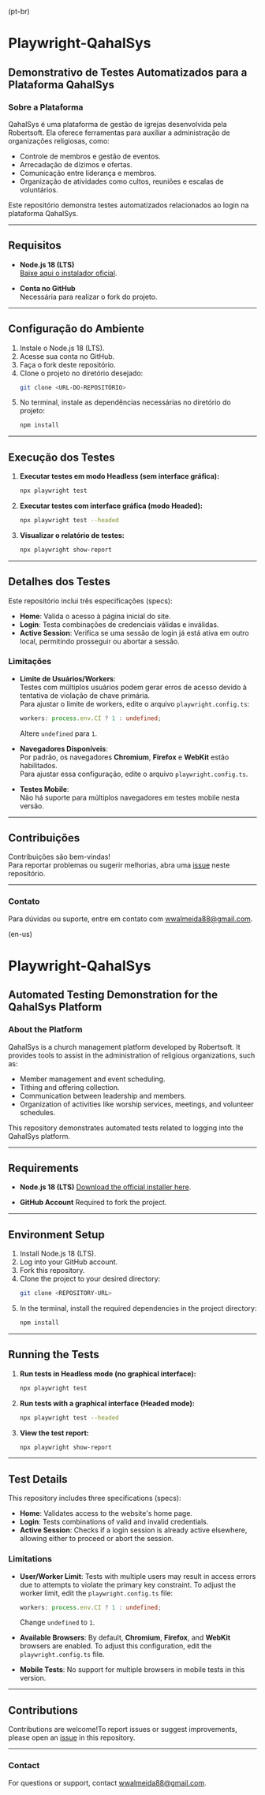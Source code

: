 (pt-br)

# Playwright-QahalSys

## Demonstrativo de Testes Automatizados para a Plataforma QahalSys

### Sobre a Plataforma

QahalSys é uma plataforma de gestão de igrejas desenvolvida pela Robertsoft. Ela oferece ferramentas para auxiliar a administração de organizações religiosas, como:

- Controle de membros e gestão de eventos.
- Arrecadação de dízimos e ofertas.
- Comunicação entre liderança e membros.
- Organização de atividades como cultos, reuniões e escalas de voluntários.

Este repositório demonstra testes automatizados relacionados ao login na plataforma QahalSys.

---

## Requisitos

- **Node.js 18 (LTS)**\
  [Baixe aqui o instalador oficial](https://nodejs.org/pt/download/prebuilt-installer).

- **Conta no GitHub**\
  Necessária para realizar o fork do projeto.

---

## Configuração do Ambiente

1. Instale o Node.js 18 (LTS).
2. Acesse sua conta no GitHub.
3. Faça o fork deste repositório.
4. Clone o projeto no diretório desejado:
   ```bash
   git clone <URL-DO-REPOSITÓRIO>
   ```
5. No terminal, instale as dependências necessárias no diretório do projeto:
   ```bash
   npm install
   ```

---

## Execução dos Testes

1. **Executar testes em modo Headless (sem interface gráfica):**

   ```bash
   npx playwright test
   ```

2. **Executar testes com interface gráfica (modo Headed):**

   ```bash
   npx playwright test --headed
   ```

3. **Visualizar o relatório de testes:**

   ```bash
   npx playwright show-report
   ```

---

## Detalhes dos Testes

Este repositório inclui três especificações (specs):

- **Home**: Valida o acesso à página inicial do site.
- **Login**: Testa combinações de credenciais válidas e inválidas.
- **Active Session**: Verifica se uma sessão de login já está ativa em outro local, permitindo prosseguir ou abortar a sessão.

### Limitações

- **Limite de Usuários/Workers**:\
  Testes com múltiplos usuários podem gerar erros de acesso devido à tentativa de violação de chave primária.\
  Para ajustar o limite de workers, edite o arquivo `playwright.config.ts`:

  ```typescript
  workers: process.env.CI ? 1 : undefined;
  ```

  Altere `undefined` para `1`.

- **Navegadores Disponíveis**:\
  Por padrão, os navegadores **Chromium**, **Firefox** e **WebKit** estão habilitados.\
  Para ajustar essa configuração, edite o arquivo `playwright.config.ts`.

- **Testes Mobile**:\
  Não há suporte para múltiplos navegadores em testes mobile nesta versão.

---

## Contribuições

Contribuições são bem-vindas!\
Para reportar problemas ou sugerir melhorias, abra uma [issue](https://github.com/suarepo/issues) neste repositório.

---

### Contato

Para dúvidas ou suporte, entre em contato com [wwalmeida88@gmail.com](mailto:wwalmeida88@gmail.com).


(en-us)


# Playwright-QahalSys

## Automated Testing Demonstration for the QahalSys Platform

### About the Platform

QahalSys is a church management platform developed by Robertsoft. It provides tools to assist in the administration of religious organizations, such as:

- Member management and event scheduling.
- Tithing and offering collection.
- Communication between leadership and members.
- Organization of activities like worship services, meetings, and volunteer schedules.

This repository demonstrates automated tests related to logging into the QahalSys platform.

---

## Requirements

- **Node.js 18 (LTS)**  [Download the official installer here](https://nodejs.org/en/download/prebuilt-installer).

- **GitHub Account**  Required to fork the project.

---

## Environment Setup

1. Install Node.js 18 (LTS).
2. Log into your GitHub account.
3. Fork this repository.
4. Clone the project to your desired directory:
   ```bash
   git clone <REPOSITORY-URL>
   ```
5. In the terminal, install the required dependencies in the project directory:
   ```bash
   npm install
   ```

---

## Running the Tests

1. **Run tests in Headless mode (no graphical interface):**

   ```bash
   npx playwright test
   ```

2. **Run tests with a graphical interface (Headed mode):**

   ```bash
   npx playwright test --headed
   ```

3. **View the test report:**

   ```bash
   npx playwright show-report
   ```

---

## Test Details

This repository includes three specifications (specs):

- **Home**: Validates access to the website's home page.
- **Login**: Tests combinations of valid and invalid credentials.
- **Active Session**: Checks if a login session is already active elsewhere, allowing either to proceed or abort the session.

### Limitations

- **User/Worker Limit**:  Tests with multiple users may result in access errors due to attempts to violate the primary key constraint.  To adjust the worker limit, edit the `playwright.config.ts` file:

  ```typescript
  workers: process.env.CI ? 1 : undefined;
  ```

  Change `undefined` to `1`.

- **Available Browsers**:  By default, **Chromium**, **Firefox**, and **WebKit** browsers are enabled.  To adjust this configuration, edit the `playwright.config.ts` file.

- **Mobile Tests**:  No support for multiple browsers in mobile tests in this version.

---

## Contributions

Contributions are welcome!To report issues or suggest improvements, please open an [issue](https://github.com/yourrepo/issues) in this repository.

---

### Contact

For questions or support, contact [wwalmeida88@gmail.com](mailto:wwalmeida88@gmail.com).



